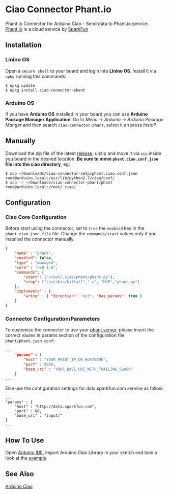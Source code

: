 # Ciao Connector Phant.io
Phant.io Connector for Arduino Ciao - Send data to Phant.io service. [Phant.io](http://phant.io/)
is a cloud service by [SparkFun](https://data.sparkfun.com/)

## Installation
### Linino OS
Open a `secure shell` to your board and login into **Linino OS**.
Install it via `opkg` running this commands:
```
$ opkg update
$ opkg install ciao-connector-phant
```

### Arduino OS
If you have **Arduino OS** installed in your
board you can use **Arduino Package Manager Application**.
Go to  *Menu -> Arduino -> Arduino Package Manger*
and then search `ciao-connector-phant`, select it an press *Install*

## Manually
Download the zip file of the latest [release](https://github.com/arduino-org/ciao-connector-phant/releases),
unzip and move it via `scp` inside you board in the desired location.
**Be sure to move `phant.ciao.conf.json` file into the ciao directory**, eg:
```
$ scp ~/Downloads/ciao-connector-smtp/phant.ciao.conf.json root@arduino.local:/usr/lib/python2.7/ciao/conf/
$ scp -r ~/Downloads/ciao-connector-phant/phant root@arduino.local:/root/.ciao/
```

## Configuration

### Ciao Core Configuration
Before start using the connector, set to `true` the `enabled` key in the `phant.ciao.json.file` file.
Change the `commands/start` values only if you installed the connector manually.

```json
{
	"name" : "phant",
	"enabled": false,
	"type" : "managed",
	"core" : ">=0.1.0",
	"commands": {
		"start": ["/root/.ciao/phant/phant.py"],
		"stop": ["/usr/bin/killall","-s", "HUP","phant.py"]
	},
	"implements" : {
		"write" : { "direction": "out", "has_params": true }
	}
}
```

### Connector Configuration/Parameters
To customize the connector to use your [phant server](https://github.com/sparkfun/phant),
please insert the correct vaules in params section of the configuration
file `phant/phant.json.conf`:

```json
...
	"params" : {
		"host" : "YOUR_PHANT_IP_OR_HOSTNAME",
		"port" : 8080,
		"base_uri" : "YOUR_BASE_URI_WITH_TRAILING_SLASH"
	}
...
```

Else use the configuration settings for data.sparkfun.com service as follow:
```
...
"params" : {
	"host" : "http://data.sparkfun.com",
	"port" : 80,
	"base_uri" : "input/"
}
...
```
## How To Use
Open [Arduino IDE](http://www.arduino.org/software), import
Arduino Ciao Library in your sketch and take a look at the
[example](https://github.com/arduino-org/ciao-connector-phant/examples)

## See Also
[Arduino Ciao](http://labs.arduino.org/Ciao)
